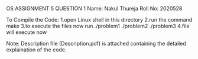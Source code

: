 OS ASSIGNMENT 5
QUESTION 1
Name: Nakul Thureja
Roll No: 2020528

To Compile the Code:
    1.open Linux shell in this directory
    2.run the command make
    3.to execute the files now run ./problem1 ./problem2 ./problem3 
    4.file will execute now
    
Note: Description file (Description.pdf) is attached containing the detailed explaination of the code. 